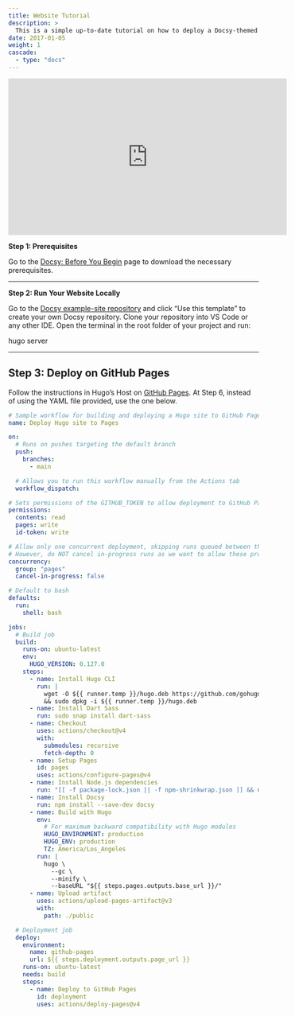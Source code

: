 ```yaml
---
title: Website Tutorial
description: >
  This is a simple up-to-date tutorial on how to deploy a Docsy-themed Hugo website on GitHub Pages.
date: 2017-01-05
weight: 1
cascade:
  - type: "docs"
---
```


<iframe width="560" height="315" src="https://www.youtube.com/embed/rP2sL4pkhhM" frameborder="0" allow="accelerometer; autoplay; clipboard-write; encrypted-media; gyroscope; picture-in-picture" allowfullscreen></iframe>

**Step 1: Prerequisites**

Go to the [Docsy: Before You Begin](https://www.docsy.dev/docs/get-started/docsy-as-module/installation-prerequisites/) page to download the necessary prerequisites.

---

**Step 2: Run Your Website Locally**

Go to the [Docsy example-site repository](https://github.com/google/docsy-example) and click “Use this template” to create your own Docsy repository. Clone your repository into VS Code or any other IDE. Open the terminal in the root folder of your project and run:

hugo server

---

## Step 3: Deploy on GitHub Pages

Follow the instructions in Hugo’s Host on [GitHub Pages](https://gohugo.io/hosting-and-deployment/hosting-on-github/). At Step 6, instead of using the YAML file provided, use the one below.

```yaml
# Sample workflow for building and deploying a Hugo site to GitHub Pages
name: Deploy Hugo site to Pages

on:
  # Runs on pushes targeting the default branch
  push:
    branches:
      - main

  # Allows you to run this workflow manually from the Actions tab
  workflow_dispatch:

# Sets permissions of the GITHUB_TOKEN to allow deployment to GitHub Pages
permissions:
  contents: read
  pages: write
  id-token: write

# Allow only one concurrent deployment, skipping runs queued between the run in-progress and latest queued.
# However, do NOT cancel in-progress runs as we want to allow these production deployments to complete.
concurrency:
  group: "pages"
  cancel-in-progress: false

# Default to bash
defaults:
  run:
    shell: bash

jobs:
  # Build job
  build:
    runs-on: ubuntu-latest
    env:
      HUGO_VERSION: 0.127.0
    steps:
      - name: Install Hugo CLI
        run: |
          wget -O ${{ runner.temp }}/hugo.deb https://github.com/gohugoio/hugo/releases/download/v${HUGO_VERSION}/hugo_extended_${HUGO_VERSION}_linux-amd64.deb \
          && sudo dpkg -i ${{ runner.temp }}/hugo.deb                    
      - name: Install Dart Sass
        run: sudo snap install dart-sass
      - name: Checkout
        uses: actions/checkout@v4
        with:
          submodules: recursive
          fetch-depth: 0
      - name: Setup Pages
        id: pages
        uses: actions/configure-pages@v4
      - name: Install Node.js dependencies
        run: "[[ -f package-lock.json || -f npm-shrinkwrap.json ]] && npm ci || true"
      - name: Install Docsy
        run: npm install --save-dev docsy
      - name: Build with Hugo
        env:
          # For maximum backward compatibility with Hugo modules
          HUGO_ENVIRONMENT: production
          HUGO_ENV: production
          TZ: America/Los_Angeles
        run: |
          hugo \
            --gc \
            --minify \
            --baseURL "${{ steps.pages.outputs.base_url }}/"                    
      - name: Upload artifact
        uses: actions/upload-pages-artifact@v3
        with:
          path: ./public

  # Deployment job
  deploy:
    environment:
      name: github-pages
      url: ${{ steps.deployment.outputs.page_url }}
    runs-on: ubuntu-latest
    needs: build
    steps:
      - name: Deploy to GitHub Pages
        id: deployment
        uses: actions/deploy-pages@v4